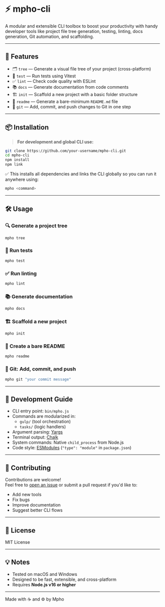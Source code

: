 # ⚡️ mpho-cli

A modular and extensible CLI toolbox to boost your productivity with handy developer tools like project file tree generation, testing, linting, docs generation, Git automation, and scaffolding.

---

## 🚀 Features

- 🗂️ `tree` — Generate a visual file tree of your project (cross-platform)
- 🧪 `test` — Run tests using Vitest
- ✅ `lint` — Check code quality with ESLint
- 📚 `docs` — Generate documentation from code comments
- 🏗️ `init` — Scaffold a new project with a basic folder structure
- 📄 `readme` — Generate a bare-minimum `README.md` file
- 🔧 `git` — Add, commit, and push changes to Git in one step

---

## 📦 Installation

> **For development and global CLI use:**

```bash
git clone https://github.com/your-username/mpho-cli.git
cd mpho-cli
npm install
npm link
```

✅ This installs all dependencies and links the CLI globally so you can run it anywhere using:

```bash
mpho <command>
```

---

## 🛠️ Usage

### 🔍 Generate a project tree
```bash
mpho tree
```

### 🧪 Run tests
```bash
mpho test
```

### ✅ Run linting
```bash
mpho lint
```

### 📚 Generate documentation
```bash
mpho docs
```

### 🏗️ Scaffold a new project
```bash
mpho init
```

### 📄 Create a bare README
```bash
mpho readme
```

### 🔧 Git: Add, commit, and push
```bash
mpho git "your commit message"
```

---

## 🧩 Development Guide

- CLI entry point: `bin/mpho.js`
- Commands are modularized in:
  - `gulp/` (tool orchestration)
  - `tasks/` (logic handlers)
- Argument parsing: [Yargs](https://github.com/yargs/yargs)
- Terminal output: [Chalk](https://github.com/chalk/chalk)
- System commands: Native `child_process` from Node.js
- Code style: [ESModules](https://nodejs.org/api/esm.html) (`"type": "module"` in `package.json`)

---

## 🤝 Contributing

Contributions are welcome!  
Feel free to [open an issue](https://github.com/your-username/mpho-cli/issues) or submit a pull request if you'd like to:

- Add new tools
- Fix bugs
- Improve documentation
- Suggest better CLI flows

---

## 📄 License

MIT License

---

## 💡 Notes

- Tested on macOS and Windows
- Designed to be fast, extensible, and cross-platform
- Requires **Node.js v16 or higher**

---

Made with ☕ and ⚙️ by Mpho
